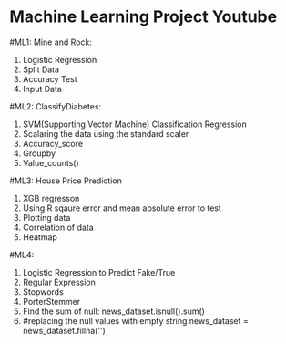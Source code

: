 # Machine Learning Project Youtube
#ML1: Mine and Rock:
1. Logistic Regression
2. Split Data
3. Accuracy Test
4. Input Data

#ML2: ClassifyDiabetes:
1. SVM(Supporting Vector Machine) Classification Regression
2. Scalaring the data using the standard scaler
3. Accuracy_score
4. Groupby
5. Value_counts()

#ML3: House Price Prediction 
1. XGB regresson
2. Using R sqaure error and mean absolute error to test
3. Plotting data
4. Correlation of data
5. Heatmap

#ML4: 
1. Logistic Regression to Predict Fake/True
2. Regular Expression
3. Stopwords
4. PorterStemmer
5. Find the sum of null: news_dataset.isnull().sum()
6. #replacing the null values with empty string news_dataset = news_dataset.fillna('')
